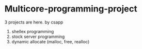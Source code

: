 # Multicore-programming-project

3 projects are here. by csapp

1. shellex programming
2. stock server programming
3. dynamic allocate (malloc, free, realloc)
